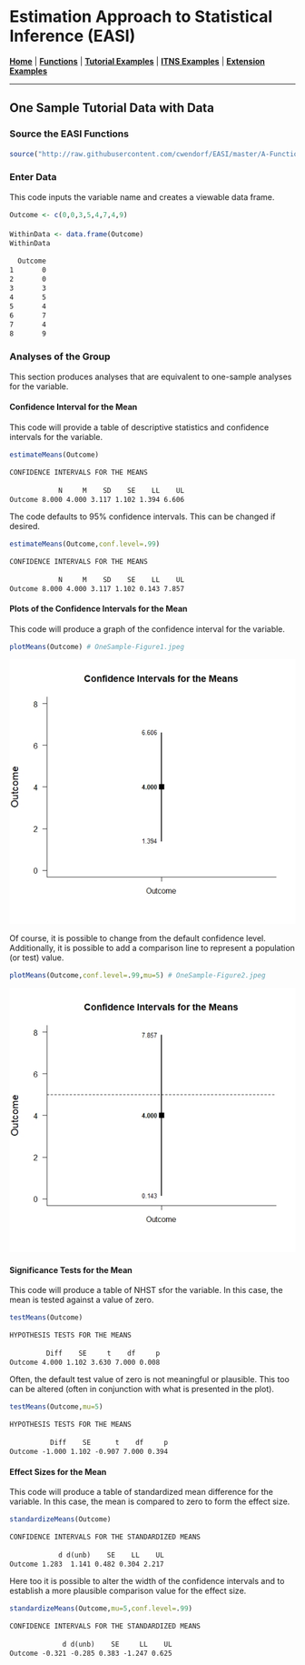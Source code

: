 # Estimation Approach to Statistical Inference (EASI)

[**Home**](https://github.com/cwendorf/EASI/) | 
[**Functions**](https://github.com/cwendorf/EASI/tree/master/A-Functions) | 
[**Tutorial Examples**](https://github.com/cwendorf/EASI/tree/master/B-TutorialExamples) | 
[**ITNS Examples**](https://github.com/cwendorf/EASI/tree/master/C-ITNSExamples) | 
[**Extension Examples**](https://github.com/cwendorf/EASI/tree/master/D-ExtensionExamples)

---

## One Sample Tutorial Data with Data

### Source the EASI Functions

```r
source("http://raw.githubusercontent.com/cwendorf/EASI/master/A-Functions/ALL-EASI-FUNCTIONS.R")
```

### Enter Data

This code inputs the variable name and creates a viewable data frame.
```r
Outcome <- c(0,0,3,5,4,7,4,9)

WithinData <- data.frame(Outcome)
WithinData
```
```
  Outcome
1       0
2       0
3       3
4       5
5       4
6       7
7       4
8       9
```

### Analyses of the Group

This section produces analyses that are equivalent to one-sample analyses for the variable.

#### Confidence Interval for the Mean

This code will provide a table of descriptive statistics and confidence intervals for the variable.
```r
estimateMeans(Outcome)
```
```
CONFIDENCE INTERVALS FOR THE MEANS

            N     M    SD    SE    LL    UL
Outcome 8.000 4.000 3.117 1.102 1.394 6.606
```

The code defaults to 95% confidence intervals. This can be changed if desired.
```r
estimateMeans(Outcome,conf.level=.99)
```
```
CONFIDENCE INTERVALS FOR THE MEANS

            N     M    SD    SE    LL    UL
Outcome 8.000 4.000 3.117 1.102 0.143 7.857
```

#### Plots of the Confidence Intervals for the Mean

This code will produce a graph of the confidence interval for the variable.
```r
plotMeans(Outcome) # OneSample-Figure1.jpeg
```
<kbd><img src="OneSample-Figure1.jpeg"></kbd>

Of course, it is possible to change from the default confidence level. Additionally, it is possible to add a comparison line to represent a population (or test) value.
```r
plotMeans(Outcome,conf.level=.99,mu=5) # OneSample-Figure2.jpeg
```
<kbd><img src="OneSample-Figure2.jpeg"></kbd>


#### Significance Tests for the Mean

This code will produce a table of NHST sfor the variable. In this case, the mean is tested against a value of zero.
```r
testMeans(Outcome)
```
```
HYPOTHESIS TESTS FOR THE MEANS

         Diff    SE     t    df     p
Outcome 4.000 1.102 3.630 7.000 0.008
```

Often, the default test value of zero is not meaningful or plausible. This too can be altered (often in conjunction with what is presented in the plot).
```r
testMeans(Outcome,mu=5)
```
```
HYPOTHESIS TESTS FOR THE MEANS

          Diff    SE      t    df     p
Outcome -1.000 1.102 -0.907 7.000 0.394
```

#### Effect Sizes for the Mean

This code will produce a table of standardized mean difference for the variable. In this case, the mean is compared to zero to form the effect size.
```r
standardizeMeans(Outcome)
```
```
CONFIDENCE INTERVALS FOR THE STANDARDIZED MEANS

            d d(unb)    SE    LL    UL
Outcome 1.283  1.141 0.482 0.304 2.217
```

Here too it is possible to alter the width of the confidence intervals and to establish a more plausible comparison value for the effect size.
```r
standardizeMeans(Outcome,mu=5,conf.level=.99)
```
```
CONFIDENCE INTERVALS FOR THE STANDARDIZED MEANS

             d d(unb)    SE     LL    UL
Outcome -0.321 -0.285 0.383 -1.247 0.625
```
